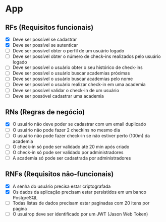 # App

## RFs (Requisitos funcionais)

- [x] Deve ser possível se cadastrar
- [x] Deve ser possível se autenticar
- [ ] Deve ser possível obter o perfil de um usuário logado
- [ ] Deve ser possível obter o número de check-ins realizados pelo usuário logado
- [ ] Deve ser possível o usuário obter o seu histórico de check-ins
- [ ] Deve ser possível o usuário buscar academias próximas
- [ ] Deve ser possível o usuário buscar academias pelo nome 
- [ ] Deve ser possível o usuário realizar check-in em uma academia
- [ ] Deve ser possível validar o check-in de um usuário
- [ ] Deve ser possóvel cadastrar uma academia

## RNs (Regras de negócio)

- [x] O usuário não deve poder se cadastrar com um email duplicado
- [ ] O usuário não pode fazer 2 checkins no mesmo dia
- [ ] O usuário não pode fazer check-in se não estiver perto (100m) da academia
- [ ] O check-in só pode ser validado até 20 min após criado
- [ ] O check-in só pode ser validado por administradores
- [ ] A academia só pode ser cadastrada por administradores

## RNFs (Requisitos não-funcionais)

- [x] A senha do usuário precisa estar criptografada
- [x] Os dados da aplicação precisam estar persistidos em um banco  PostgreSQL
- [ ] Todas listas de dados precisam estar  paginadas com 20 itens por página
- [ ] O usuárop deve ser identificado por um JWT (Jason Web Token)